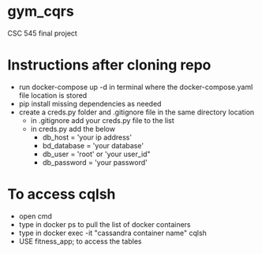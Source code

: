 # gym_cqrs
CSC 545 final project


# Instructions after cloning repo
- run docker-compose up -d in terminal where the docker-compose.yaml file location is stored
- pip install missing dependencies as needed
- create a creds.py folder and .gitignore file in the same directory location
    - in .gitignore add your creds.py file to the list
    - in creds.py add the below
        - db_host = 'your ip address'
        - bd_database = 'your database'
        - db_user = 'root' or 'your user_id"
        - db_password = 'your password'

# To access cqlsh
- open cmd
- type in docker ps to pull the list of docker containers
- type in docker exec -it "cassandra container name" cqlsh
- USE fitness_app; to access the tables
